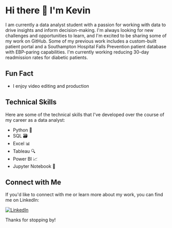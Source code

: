 # Hi there 👋 I'm Kevin

I am currently a data analyst student with a passion for working with data to drive insights and inform decision-making. I'm always looking for new challenges and opportunities to learn, and I'm excited to be sharing some of my work on GitHub. Some of my previous work includes a custom-built patient portal and a Southampton Hospital Falls Prevention patient database with EBP-paring capabilities. I'm currently working reducing 30-day readmission rates for diabetic patients.

## Fun Fact
- I enjoy video editing and production

## Technical Skills

Here are some of the technical skills that I've developed over the course of my career as a data analyst:

- Python 🐍
- SQL 🗃️
- Excel 📊
- Tableau 🔍
- Power BI 📈
- Jupyter Notebook 📓

## Connect with Me

If you'd like to connect with me or learn more about my work, you can find me on LinkedIn:

[![LinkedIn](https://img.shields.io/badge/-LinkedIn-blue?style=flat-square&logo=linkedin&logoColor=white&link=https://www.linkedin.com/in/your-username/)](https://www.linkedin.com/in/your-username/)

Thanks for stopping by!
